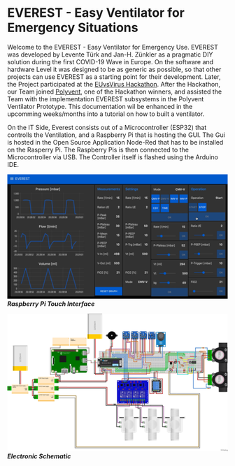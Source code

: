 # EVEREST - Easy Ventilator for Emergency Situations

Welcome to the EVEREST - Easy Ventilator for Emergency Use. EVEREST was developed by Levente Türk and Jan-H. Zünkler as a pragmatic DIY solution during the first COVID-19 Wave in Europe. On the software and hardware Level it was designed to be as generic as possible, so that other projects can use EVEREST as a starting point for their development. Later, the Project participated at the [EUvsVirus Hackathon](https://devpost.com/software/everest-easy-ventilator-for-emergency-situations). After the Hackathon, our Team joined [Polyvent](https://covid-eic.easme-web.eu/solution/polyvent-global-ventilator-design-formula/about), one of the Hackathon winners, and assisted the Team with the implementation EVEREST subsystems in the Polyvent Ventilator Prototype. 
This documentation wil be enhanced in the upcomming weeks/months into a tutorial on how to built a ventilator. 

On the IT Side, Everest consists out of a Microcontroller (ESP32) that controlls the Ventilation, and a Raspberry Pi that is hosting the GUI. The Gui is hosted in the Open Source Application Node-Red that has to be installed on the Rasperry Pi. The Raspberry Pis is then connected to the Microcontroller via USB. The Controller itself is flashed using the Arduino IDE.

![image](https://github.com/Spo-ck/EVEREST-Easy-Ventilator-for-Emergency-SItuations/blob/master/Raspberry%20Pi%20User%20Interface/EVREST%20GUI%20V15_2.png?raw=true)
***Raspberry Pi Touch Interface***

![image](https://github.com/Spo-ck/EVEREST-Easy-Ventilator-for-Emergency-SItuations/blob/master/Schematics/Schematics.png?raw=true)
***Electronic Schematic***
